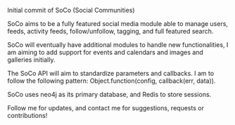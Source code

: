 Initial commit of SoCo (Social Communities)

SoCo aims to be a fully featured social media module able to manage users, feeds, activity feeds, follow/unfollow, tagging, and full featured search. 

SoCo will eventually have additional modules to handle new functionalities, I am aiming to add support for events and calendars and images and galleries initially.

The SoCo API will aim to standardize parameters and callbacks. I am to follow the following pattern:
Object.function(config, callback(err, data)).

SoCo uses neo4j as its primary database, and Redis to store sessions.

Follow me for updates, and contact me for suggestions, requests or contributions!